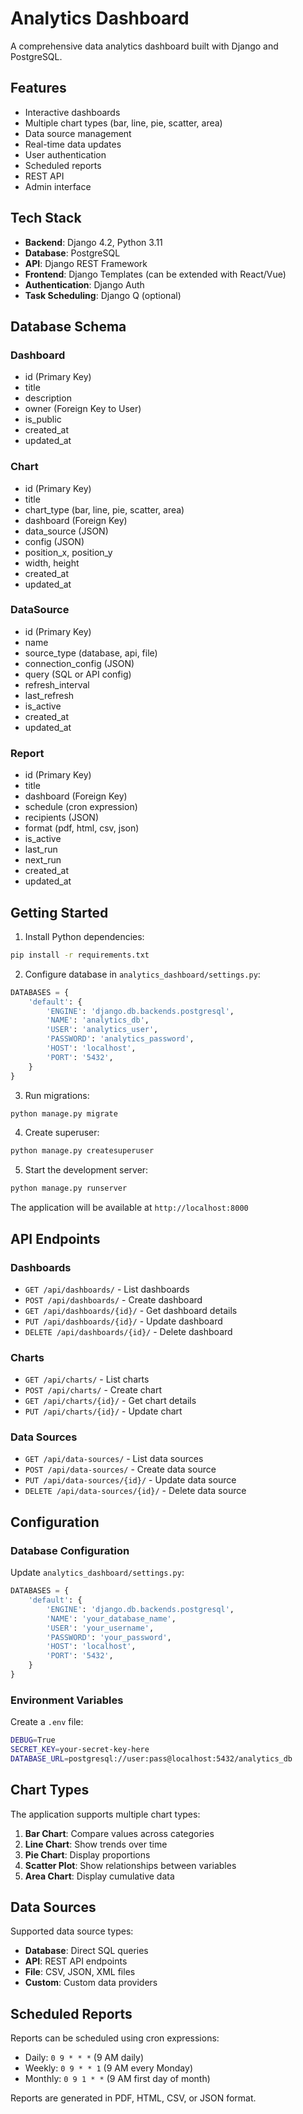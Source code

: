 # Analytics Dashboard

A comprehensive data analytics dashboard built with Django and PostgreSQL.

## Features

- Interactive dashboards
- Multiple chart types (bar, line, pie, scatter, area)
- Data source management
- Real-time data updates
- User authentication
- Scheduled reports
- REST API
- Admin interface

## Tech Stack

- **Backend**: Django 4.2, Python 3.11
- **Database**: PostgreSQL
- **API**: Django REST Framework
- **Frontend**: Django Templates (can be extended with React/Vue)
- **Authentication**: Django Auth
- **Task Scheduling**: Django Q (optional)

## Database Schema

### Dashboard
- id (Primary Key)
- title
- description
- owner (Foreign Key to User)
- is_public
- created_at
- updated_at

### Chart
- id (Primary Key)
- title
- chart_type (bar, line, pie, scatter, area)
- dashboard (Foreign Key)
- data_source (JSON)
- config (JSON)
- position_x, position_y
- width, height
- created_at
- updated_at

### DataSource
- id (Primary Key)
- name
- source_type (database, api, file)
- connection_config (JSON)
- query (SQL or API config)
- refresh_interval
- last_refresh
- is_active
- created_at
- updated_at

### Report
- id (Primary Key)
- title
- dashboard (Foreign Key)
- schedule (cron expression)
- recipients (JSON)
- format (pdf, html, csv, json)
- is_active
- last_run
- next_run
- created_at
- updated_at

## Getting Started

1. Install Python dependencies:
```bash
pip install -r requirements.txt
```

2. Configure database in `analytics_dashboard/settings.py`:
```python
DATABASES = {
    'default': {
        'ENGINE': 'django.db.backends.postgresql',
        'NAME': 'analytics_db',
        'USER': 'analytics_user',
        'PASSWORD': 'analytics_password',
        'HOST': 'localhost',
        'PORT': '5432',
    }
}
```

3. Run migrations:
```bash
python manage.py migrate
```

4. Create superuser:
```bash
python manage.py createsuperuser
```

5. Start the development server:
```bash
python manage.py runserver
```

The application will be available at `http://localhost:8000`

## API Endpoints

### Dashboards
- `GET /api/dashboards/` - List dashboards
- `POST /api/dashboards/` - Create dashboard
- `GET /api/dashboards/{id}/` - Get dashboard details
- `PUT /api/dashboards/{id}/` - Update dashboard
- `DELETE /api/dashboards/{id}/` - Delete dashboard

### Charts
- `GET /api/charts/` - List charts
- `POST /api/charts/` - Create chart
- `GET /api/charts/{id}/` - Get chart details
- `PUT /api/charts/{id}/` - Update chart

### Data Sources
- `GET /api/data-sources/` - List data sources
- `POST /api/data-sources/` - Create data source
- `PUT /api/data-sources/{id}/` - Update data source
- `DELETE /api/data-sources/{id}/` - Delete data source

## Configuration

### Database Configuration
Update `analytics_dashboard/settings.py`:

```python
DATABASES = {
    'default': {
        'ENGINE': 'django.db.backends.postgresql',
        'NAME': 'your_database_name',
        'USER': 'your_username',
        'PASSWORD': 'your_password',
        'HOST': 'localhost',
        'PORT': '5432',
    }
}
```

### Environment Variables
Create a `.env` file:

```bash
DEBUG=True
SECRET_KEY=your-secret-key-here
DATABASE_URL=postgresql://user:pass@localhost:5432/analytics_db
```

## Chart Types

The application supports multiple chart types:

1. **Bar Chart**: Compare values across categories
2. **Line Chart**: Show trends over time
3. **Pie Chart**: Display proportions
4. **Scatter Plot**: Show relationships between variables
5. **Area Chart**: Display cumulative data

## Data Sources

Supported data source types:

- **Database**: Direct SQL queries
- **API**: REST API endpoints
- **File**: CSV, JSON, XML files
- **Custom**: Custom data providers

## Scheduled Reports

Reports can be scheduled using cron expressions:

- Daily: `0 9 * * *` (9 AM daily)
- Weekly: `0 9 * * 1` (9 AM every Monday)
- Monthly: `0 9 1 * *` (9 AM first day of month)

Reports are generated in PDF, HTML, CSV, or JSON format.
